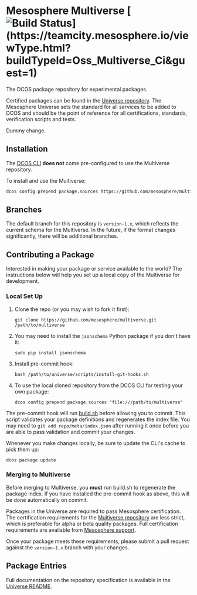 # Mesosphere Multiverse [![Build Status](https://teamcity.mesosphere.io/guestAuth/app/rest/builds/buildType:(id:Oss_Multiverse_Ci)/statusIcon)](https://teamcity.mesosphere.io/viewType.html?buildTypeId=Oss_Multiverse_Ci&guest=1)

The DCOS package repository for experimental packages.

Certified packages can be found in the [Universe repository](https://github.com/mesosphere/universe). The Mesosphere Universe sets the standard for all services to be added to DCOS and should be the point of reference for all certifications, standards, verification scripts and tests.

Dummy change.

## Installation

The [DCOS CLI](https://docs.mesosphere.com/install/cli/) **does not** come pre-configured to use the Multiverse repository.

To install and use the Multiverse:

```sh
dcos config prepend package.sources https://github.com/mesosphere/multiverse/archive/version-1.x.zip
```

## Branches

The default branch for this repository is `version-1.x`, which reflects the current schema for the Multiverse. In the future, if the format changes significantly, there will be additional branches.

## Contributing a Package

Interested in making your package or service available to the world? The instructions below will help you set up a local copy of the Multiverse for development.

### Local Set Up

1. Clone the repo (or you may wish to fork it first):

    ```
    git clone https://github.com/mesosphere/multiverse.git /path/to/multiverse
    ```

2. You may need to install the `jsonschema` Python package if you don't have it:

    ```
    sudo pip install jsonschema
    ```

3. Install pre-commit hook:

    ```
    bash /path/to/universe/scripts/install-git-hooks.sh
    ```

4. To use the local cloned repository from the DCOS CLI for testing your own package:

    ```
    dcos config prepend package.sources "file:///path/to/multiverse"
    ```

The pre-commit hook will run [build.sh](scripts/build.sh) before allowing you to commit. This script validates your package definitions and regenerates the index file. You may need to `git add repo/meta/index.json` after running it once before you are able to pass validation and commit your changes.

Whenever you make changes locally, be sure to update the CLI's cache to pick them up:
```
dcos package update
```

### Merging to Multiverse

Before merging to Multiverse, you **must** run build.sh to regenerate the package index. If you have installed the pre-commit hook as above, this will be done automatically on commit.

Packages in the Universe are required to pass Mesosphere certification. The certification requirements for the [Multiverse repository](https://github.com/mesosphere/multiverse) are less strict, which is preferable for alpha or beta quality packages. Full certification requirements are available from [Mesosphere support](https://docs.mesosphere.com/support/).

Once your package meets these requirements, please submit a pull request against the `version-1.x` branch with your changes.

## Package Entries

Full documentation on the repository specification is available in the [Universe README](https://github.com/mesosphere/universe/blob/version-1.x/README.md).